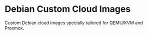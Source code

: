 # Debian Custom Cloud Images

Custom Debian cloud images specially tailored for QEMU/KVM and Proxmox.

